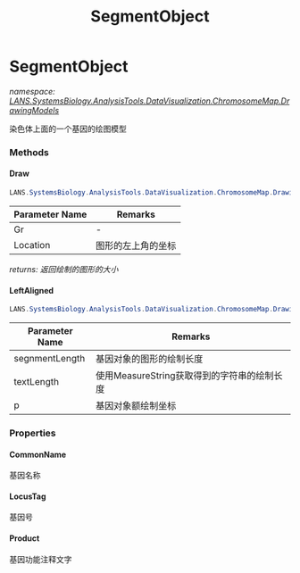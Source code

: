 ﻿---
title: SegmentObject
---

# SegmentObject
_namespace: [LANS.SystemsBiology.AnalysisTools.DataVisualization.ChromosomeMap.DrawingModels](N-LANS.SystemsBiology.AnalysisTools.DataVisualization.ChromosomeMap.DrawingModels.html)_

染色体上面的一个基因的绘图模型



### Methods

#### Draw
```csharp
LANS.SystemsBiology.AnalysisTools.DataVisualization.ChromosomeMap.DrawingModels.SegmentObject.Draw(System.Drawing.Graphics,System.Drawing.Point,System.Double,System.Int32,LANS.SystemsBiology.AnalysisTools.DataVisualization.ChromosomeMap.Conf)
```


|Parameter Name|Remarks|
|--------------|-------|
|Gr|-|
|Location|图形的左上角的坐标|

_returns: 返回绘制的图形的大小_

#### LeftAligned
```csharp
LANS.SystemsBiology.AnalysisTools.DataVisualization.ChromosomeMap.DrawingModels.SegmentObject.LeftAligned(System.Int32,System.Int32,System.Int32,System.Int32,System.Drawing.Point)
```


|Parameter Name|Remarks|
|--------------|-------|
|segnmentLength|基因对象的图形的绘制长度|
|textLength|使用MeasureString获取得到的字符串的绘制长度|
|p|基因对象额绘制坐标|



### Properties

#### CommonName
基因名称
#### LocusTag
基因号
#### Product
基因功能注释文字

